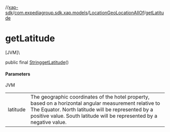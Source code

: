 //[xap-sdk](../../../index.md)/[com.expediagroup.sdk.xap.models](../index.md)/[LocationGeoLocationAllOf](index.md)/[getLatitude](get-latitude.md)

# getLatitude

[JVM]\

public final [String](https://docs.oracle.com/javase/8/docs/api/java/lang/String.html)[getLatitude](get-latitude.md)()

#### Parameters

JVM

| | |
|---|---|
| latitude | The geographic coordinates of the hotel property, based on a horizontal angular measurement relative to The Equator.  North latitude will be represented by a positive value.  South latitude will be represented by a negative value. |
